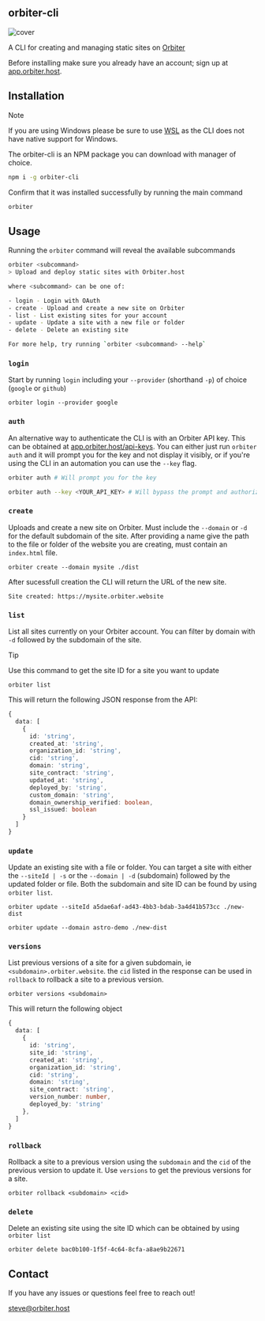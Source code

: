 ## orbiter-cli

![cover](https://orbiter.host/og.png)

A CLI for creating and managing static sites on [Orbiter](https://orbiter.host)

Before installing make sure you already have an account; sign up at [app.orbiter.host](https://orbiter.host).

## Installation

> [!NOTE]
> If you are using Windows please be sure to use [WSL](https://learn.microsoft.com/en-us/windows/wsl/install) as the CLI does not have native support for Windows.

The orbiter-cli is an NPM package you can download with manager of choice.

```bash
npm i -g orbiter-cli
```

Confirm that it was installed successfully by running the main command

```bash
orbiter
```

## Usage

Running the `orbiter` command will reveal the available subcommands

```bash
orbiter <subcommand>
> Upload and deploy static sites with Orbiter.host

where <subcommand> can be one of:

- login - Login with OAuth
- create - Upload and create a new site on Orbiter
- list - List existing sites for your account
- update - Update a site with a new file or folder
- delete - Delete an existing site

For more help, try running `orbiter <subcommand> --help`
```

### `login`

Start by running `login` including your `--provider` (shorthand `-p`) of choice (`google` or `github`)

```
orbiter login --provider google
```

### `auth`

An alternative way to authenticate the CLI is with an Orbiter API key. This can be obtained at [app.orbiter.host/api-keys](https://app.orbiter.host/api-keys). You can either just run `orbiter auth` and it will prompt you for the key and not display it visibly, or if you're using the CLI in an automation you can use the `--key` flag.

```bash
orbiter auth # Will prompt you for the key

orbiter auth --key <YOUR_API_KEY> # Will bypass the prompt and authorize
```

### `create`

Uploads and create a new site on Orbiter. Must include the `--domain` or `-d` for the default subdomain of the site. After providing a name give the path to the file or folder of the website you are creating, must contain an `index.html` file.

```
orbiter create --domain mysite ./dist
```

After sucessfull creation the CLI will return the URL of the new site.

```
Site created: https://mysite.orbiter.website
```

### `list`

List all sites currently on your Orbiter account. You can filter by domain with `-d` followed by the subdomain of the site.

> [!TIP]
> Use this command to get the site ID for a site you want to update

```
orbiter list
```

This will return the following JSON response from the API:

```typescript
{
  data: [
    {
      id: 'string',
      created_at: 'string',
      organization_id: 'string',
      cid: 'string',
      domain: 'string',
      site_contract: 'string',
      updated_at: 'string',
      deployed_by: 'string',
      custom_domain: 'string',
      domain_ownership_verified: boolean,
      ssl_issued: boolean
    }
  ]
}
```

### `update`

Update an existing site with a file or folder. You can target a site with either the `--siteId | -s` or the `--domain | -d` (subdomain) followed by the updated folder or file. Both the subdomain and site ID can be found by using `orbiter list`.

```
orbiter update --siteId a5dae6af-ad43-4bb3-bdab-3a4d41b573cc ./new-dist

orbiter update --domain astro-demo ./new-dist
```

### `versions`

List previous versions of a site for a given subdomain, ie `<subdomain>.orbiter.website`. the `cid` listed in the response can be used in `rollback` to rollback a site to a previous version.

```
orbiter versions <subdomain>
```

This will return the following object

```typescript
{
  data: [
    {
      id: 'string',
      site_id: 'string',
      created_at: 'string',
      organization_id: 'string',
      cid: 'string',
      domain: 'string',
      site_contract: 'string',
      version_number: number,
      deployed_by: 'string'
    },
  ]
}
```

### `rollback`

Rollback a site to a previous version using the `subdomain` and the `cid` of the previous version to update it. Use `versions` to get the previous versions for a site.

```
orbiter rollback <subdomain> <cid>
```

### `delete`

Delete an existing site using the site ID which can be obtained by using `orbiter list`

```
orbiter delete bac0b100-1f5f-4c64-8cfa-a8ae9b22671
```

## Contact

If you have any issues or questions feel free to reach out!

[steve@orbiter.host](mailto:steve@orbiter.host)
